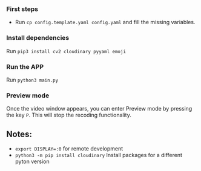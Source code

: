 ### First steps
- Run `cp config.template.yaml config.yaml` and fill the missing variables.

### Install dependencies
Run `pip3 install cv2 cloudinary pyyaml emoji`

### Run the APP
Run `python3 main.py`

### Preview mode
Once the video window appears, you can enter Preview mode by pressing the key `P`. This will stop the recoding functionality.


## Notes:
- `export DISPLAY=:0` for remote development
- `python3 -m pip install cloudinary` Install packages for a different pyton version
